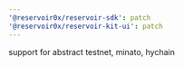 ```yaml
---
'@reservoir0x/reservoir-sdk': patch
'@reservoir0x/reservoir-kit-ui': patch
---
```


support for abstract testnet, minato, hychain
